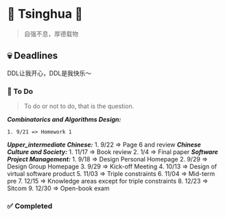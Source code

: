 # :purple_heart: Tsinghua :purple_heart:
> 自强不息，厚德载物

## :skull: Deadlines
DDL让我开心，DDL是我快乐～
### :pushpin: To Do
> To do or not to do, that is the question.

***Combinatorics and Algorithms Design:***

    1. 9/21 => Homework 1

***Upper_intermediate Chinese:***
    1. 9/22 => Page 6 and review
***Chinese Culture and Society:***
    1. 11/17 => Book review
    2. 1/4 => Final paper
***Software Project Management:***
    1. 9/18 => Design Personal Homepage
    2. 9/29 => Design Group Homepage
    3. 9/29 => Kick-off Meeting
    4. 10/13 => Design of virtual software product
    5. 11/03 => Triple constraints
    6. 11/04 => Mid-term pre
    7. 12/15 => Knowledge areas except for triple constraints
    8. 12/23 => Sitcom
    9. 12/30 => Open-book exam

### :white_check_mark: Completed
